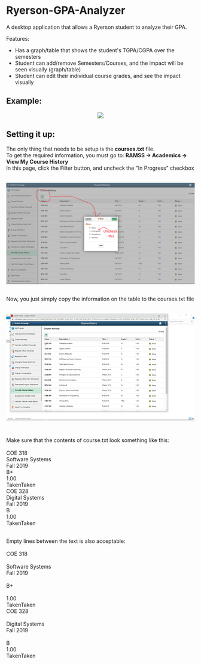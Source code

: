# Ryerson-GPA-Analyzer
A desktop application that allows a Ryerson student to analyze their GPA.

Features:

- Has a graph/table that shows the student's TGPA/CGPA over the semesters
- Student can add/remove Semesters/Courses, and the impact will be seen visually (graph/table) 
- Student can edit their individual course grades, and see the impact visually

## Example:

<p align="center" style="vertical-align: top; position: relative" >
<img align="top" style="vertical-align:top" src="https://github.com/rajatKumar2000/Ryerson-GPA-Analyzer/blob/master/Media/Example.gif" width="600"/>

</p>

## Setting it up:
The only thing that needs to be setup is the <b>courses.txt</b> file.
<br>
To get the required information, you must go to: <b>RAMSS -> Academics -> View My Course History</b>
<br>
In this page, click the Filter button, and uncheck the "In Progress" checkbox
<br>
<br>
<p align="center" style="vertical-align: top; position: relative" >
<img align="top" style="vertical-align:top" src="https://github.com/rajatKumar2000/Ryerson-GPA-Analyzer/blob/master/Media/GPA_Filter.PNG" width="800"/>
</p>
<br>
Now, you just simply copy the information on the table to the courses.txt file
<br>
<br>
<p align="center" style="vertical-align: top; position: relative" >
<img align="top" style="vertical-align:top" src="https://github.com/rajatKumar2000/Ryerson-GPA-Analyzer/blob/master/Media/Setup.gif" width="600"/>
</p>
<br>
<p>
Make sure that the contents of course.txt look something like this:<br><br>
COE 318<br>
Software Systems<br>
Fall 2019<br>
B+<br>
1.00<br>
TakenTaken<br>
COE 328<br>
Digital Systems<br>
Fall 2019<br>
B<br>
1.00<br>
TakenTaken<br>
</p>

<p>
<br>
Empty lines between the text is also acceptable:<br><br>
COE 318<br><br>
Software Systems<br>
Fall 2019<br><br>
B+<br><br>
1.00<br>
TakenTaken<br>
COE 328<br><br>
Digital Systems<br>
Fall 2019<br><br>
B<br>
1.00<br>
TakenTaken<br>
</p>
